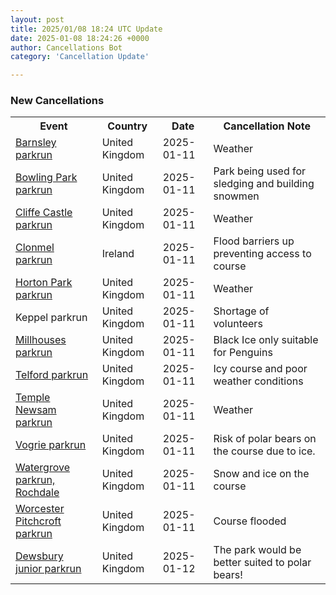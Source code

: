```yaml
---
layout: post
title: 2025/01/08 18:24 UTC Update
date: 2025-01-08 18:24:26 +0000
author: Cancellations Bot
category: 'Cancellation Update'

---
```


<h3>New Cancellations</h3>
<div class='hscrollable'>
<table style='width: 100%'>
    <tr>
        <th>Event</th>
        <th>Country</th>
        <th>Date</th>
        <th>Cancellation Note</th>
    </tr>
    <tr>
        <td><a href="https://www.parkrun.org.uk/barnsley">Barnsley parkrun</a></td>
        <td>United Kingdom</td>
        <td>2025-01-11</td>
        <td>Weather</td>
    </tr>
    <tr>
        <td><a href="https://www.parkrun.org.uk/bowlingpark">Bowling Park parkrun</a></td>
        <td>United Kingdom</td>
        <td>2025-01-11</td>
        <td>Park being used for sledging and building snowmen</td>
    </tr>
    <tr>
        <td><a href="https://www.parkrun.org.uk/cliffecastle">Cliffe Castle parkrun</a></td>
        <td>United Kingdom</td>
        <td>2025-01-11</td>
        <td>Weather</td>
    </tr>
    <tr>
        <td><a href="https://www.parkrun.ie/clonmel">Clonmel parkrun</a></td>
        <td>Ireland</td>
        <td>2025-01-11</td>
        <td>Flood barriers up preventing access to course</td>
    </tr>
    <tr>
        <td><a href="https://www.parkrun.org.uk/hortonpark">Horton Park parkrun</a></td>
        <td>United Kingdom</td>
        <td>2025-01-11</td>
        <td>Weather</td>
    </tr>
    <tr>
        <td>Keppel parkrun</td>
        <td>United Kingdom</td>
        <td>2025-01-11</td>
        <td>Shortage of volunteers</td>
    </tr>
    <tr>
        <td><a href="https://www.parkrun.org.uk/millhouses">Millhouses parkrun</a></td>
        <td>United Kingdom</td>
        <td>2025-01-11</td>
        <td>Black Ice only suitable for Penguins</td>
    </tr>
    <tr>
        <td><a href="https://www.parkrun.org.uk/telford">Telford parkrun</a></td>
        <td>United Kingdom</td>
        <td>2025-01-11</td>
        <td>Icy course and poor weather conditions</td>
    </tr>
    <tr>
        <td><a href="https://www.parkrun.org.uk/templenewsam">Temple Newsam parkrun</a></td>
        <td>United Kingdom</td>
        <td>2025-01-11</td>
        <td>Weather</td>
    </tr>
    <tr>
        <td><a href="https://www.parkrun.org.uk/vogrie">Vogrie parkrun</a></td>
        <td>United Kingdom</td>
        <td>2025-01-11</td>
        <td>Risk of polar bears on the course due to ice.</td>
    </tr>
    <tr>
        <td><a href="https://www.parkrun.org.uk/watergrove">Watergrove parkrun, Rochdale</a></td>
        <td>United Kingdom</td>
        <td>2025-01-11</td>
        <td>Snow and ice on the course</td>
    </tr>
    <tr>
        <td><a href="https://www.parkrun.org.uk/worcesterpitchcroft">Worcester Pitchcroft parkrun</a></td>
        <td>United Kingdom</td>
        <td>2025-01-11</td>
        <td>Course flooded</td>
    </tr>
    <tr>
        <td><a href="https://www.parkrun.org.uk/dewsbury-juniors">Dewsbury junior parkrun</a></td>
        <td>United Kingdom</td>
        <td>2025-01-12</td>
        <td>The park would be better suited to polar bears!</td>
    </tr>
</table>
</div>
